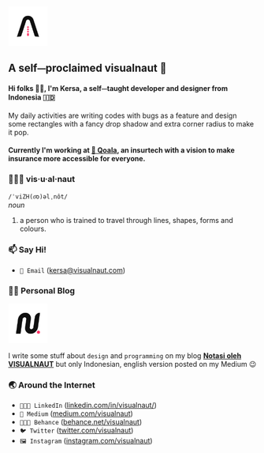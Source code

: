 <img src="./assets/vxnt-logo.svg" alt="VISUALNAUT Logo" width="80px" />

## A self⏤proclaimed visualnaut 🚀

#### Hi folks 👋🏻, I'm Kersa, **a self⏤taught developer and designer** from Indonesia 🇮🇩<br>
My daily activities are writing codes with bugs as a feature and design some rectangles with a fancy drop shadow and extra corner radius to make it pop.

#### Currently I'm working at [🐨 Qoala](https://www.qoala.app/), an insurtech with a vision to make insurance more accessible for everyone.

### 👨🏻‍🚀 vis·u·al·naut 
`/ˈviZH(o͞o)əlˌnôt/`
<br> _noun_ <br>
1. a person who is trained to travel through lines, shapes, forms and colours.

### 📫 Say Hi!
- `📧 Email` (kersa@visualnaut.com)

### ✍🏻 Personal Blog
<img src="./assets/notasi-logo.svg" alt="Notasi oleh VISUALNAUT Logo" width="80px" />

I write some stuff about `design` and `programming` on my blog **[Notasi oleh VISUALNAUT](https://notasi.visualnaut.com)** 
but only Indonesian, english version posted on my Medium 😉

### 🌏 Around the Internet

- `👨🏻‍💼 LinkedIn` ([linkedin.com/in/visualnaut/](https://www.linkedin.com/in/visualnaut/))
- `📓 Medium` ([medium.com/visualnaut](https://medium.com/visualnaut))
- `👨🏻‍🎨 Behance` ([behance.net/visualnaut](https://www.behance.net/visualnaut))
- `🐦 Twitter` ([twitter.com/visualnaut](https://twitter.com/visualnaut))
- `🖼 Instagram` ([instagram.com/visualnaut](https://instagram.com/visualnaut))
